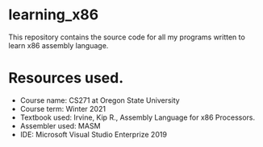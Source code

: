 # learning_x86
This repository contains the source code for all my programs written to learn x86 assembly language.

# Resources used.
- Course name: CS271 at Oregon State University
- Course term: Winter 2021
- Textbook used: Irvine, Kip R., Assembly Language for x86 Processors.
- Assembler used: MASM
- IDE: Microsoft Visual Studio Enterprize 2019

